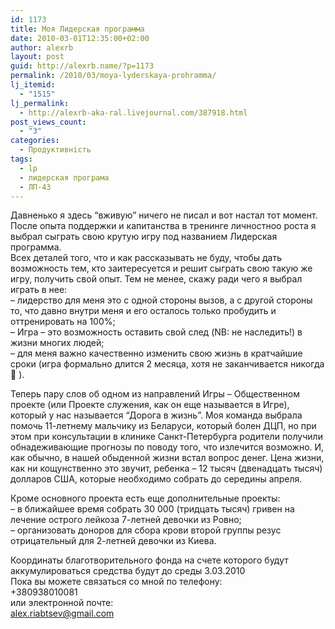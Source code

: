 ```yaml
---
id: 1173
title: Моя Лидерская программа
date: 2010-03-01T12:35:00+02:00
author: alexrb
layout: post
guid: http://alexrb.name/?p=1173
permalink: /2010/03/moya-lyderskaya-prohramma/
lj_itemid:
  - "1515"
lj_permalink:
  - http://alexrb-aka-ral.livejournal.com/387918.html
post_views_count:
  - "3"
categories:
  - Продуктивність
tags:
  - lp
  - лидерская програма
  - ЛП-43
---
```

Давненько я здесь &#8220;вживую&#8221; ничего не писал и вот настал тот момент. После опыта поддержки и капитанства в тренинге личностноо роста я выбрал сыграть свою крутую игру под названием Лидерская программа.  
Всех деталей того, что и как рассказывать не буду, чтобы дать возможность тем, кто заитересуется и решит сыграть свою такую же игру, получить свой опыт. Тем не менее, скажу ради чего я выбрал играть в нее:  
&#8211; лидерство для меня это с одной стороны вызов, а с другой стороны то, что давно внутри меня и его осталось только пробудить и оттренировать на 100%;  
&#8211; Игра &#8211; это возможность оставить свой след (NB: не наследить!) в жизни многих людей;  
&#8211; для меня важно качественно изменить свою жизнь в кратчайшие сроки (игра формально длится 2 месяца, хотя не заканчивается никогда 🙂 ).

Теперь пару слов об одном из направлений Игры &#8211; Общественном проекте (или Проекте служения, как он еще называется в Игре), который у нас называется &#8220;Дорога в жизнь&#8221;. Моя команда выбрала помочь 11-летнему мальчику из Беларуси, который болен ДЦП, но при этом при консультации в клинике Санкт-Петербурга родители получили обнадеживающие прогнозы по поводу того, что излечится возможно. И, как обычно, в нашей обыденной жизни встал вопрос денег. Цена жизни, как ни кощунственно это звучит, ребенка &#8211; 12 тысяч (двенадцать тысяч) долларов США, которые необходимо собрать до середины апреля.

Кроме основного проекта есть еще дополнительные проекты:  
&#8211; в ближайшее время собрать 30 000 (тридцать тысяч) гривен на лечение острого лейкоза 7-летней девочки из Ровно;  
&#8211; организовать доноров для сбора крови второй группы резус отрицательный для 2-летней девочки из Киева.

Координаты благотворительного фонда на счете которого будут аккумулироваться средства будут до среды 3.03.2010  
Пока вы можете связаться со мной по телефону:  
+380938010081  
или электронной почте:  
alex.riabtsev@gmail.com